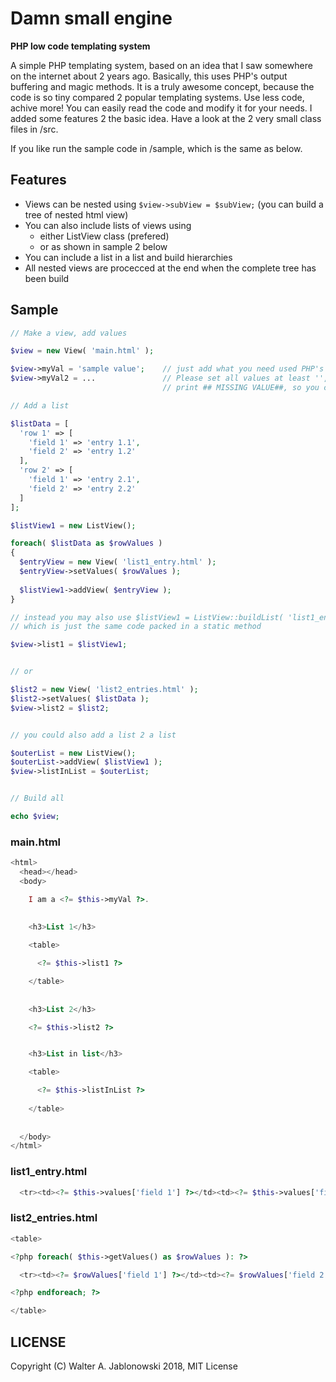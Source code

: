 # Damn small engine

**PHP low code templating system**

A simple PHP templating system, based on an idea that I saw somewhere on the internet about 2 years ago. Basically, this uses PHP's output buffering and magic methods. It is a truly awesome concept, because the code is so tiny compared 2 popular templating systems. Use less code, achive more! You can easily read the code and modify it for your needs. I added some features 2 the basic idea. Have a look at the 2 very small class files in /src.

If you like run the sample code in /sample, which is the same as below.


## Features

* Views can be nested using `$view->subView = $subView;` (you can build a tree of nested html view)
* You can also include lists of views using
  * either ListView class (prefered)
  * or as shown in sample 2 below
* You can include a list in a list and build hierarchies
* All nested views are procecced at the end when the complete tree has been build


## Sample

```php
// Make a view, add values

$view = new View( 'main.html' );

$view->myVal = 'sample value';    // just add what you need used PHP's magic method __set(), see there
$view->myVal2 = ...               // Please set all values at least '', if one is missing the class will
                                  // print ## MISSING VALUE##, so you can't forget 

// Add a list

$listData = [
  'row 1' => [
    'field 1' => 'entry 1.1',
    'field 2' => 'entry 1.2'
  ],
  'row 2' => [
    'field 1' => 'entry 2.1',
    'field 2' => 'entry 2.2'
  ]
];

$listView1 = new ListView();

foreach( $listData as $rowValues )
{
  $entryView = new View( 'list1_entry.html' );
  $entryView->setValues( $rowValues );
  
  $listView1->addView( $entryView );
}

// instead you may also use $listView1 = ListView::buildList( 'list1_entry.html', $listData );
// which is just the same code packed in a static method

$view->list1 = $listView1;


// or

$list2 = new View( 'list2_entries.html' );
$list2->setValues( $listData );
$view->list2 = $list2;


// you could also add a list 2 a list

$outerList = new ListView();
$outerList->addView( $listView1 );
$view->listInList = $outerList;


// Build all

echo $view;
```

### main.html

```php
<html>
  <head></head>
  <body>

    I am a <?= $this->myVal ?>.
    
    
    <h3>List 1</h3>

    <table>

      <?= $this->list1 ?>

    </table>
    
    
    <h3>List 2</h3>

    <?= $this->list2 ?>


    <h3>List in list</h3>

    <table>

      <?= $this->listInList ?>
  
    </table>
    
    
  </body>
</html>
```

### list1_entry.html

```php
  <tr><td><?= $this->values['field 1'] ?></td><td><?= $this->values['field 2'] ?></td></tr>
```

### list2_entries.html

```php
<table>

<?php foreach( $this->getValues() as $rowValues ): ?>

  <tr><td><?= $rowValues['field 1'] ?></td><td><?= $rowValues['field 2'] ?></td></tr>

<?php endforeach; ?>

</table>
```


## LICENSE

Copyright (C) Walter A. Jablonowski 2018, MIT License
